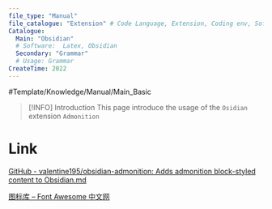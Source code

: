 ```yaml
---
file_type: "Manual" 
file_catalogue: "Extension" # Code Language, Extension, Coding env, Software
Catalogue: 
  Main: "Obsidian"
  # Software:  Latex, Obsidian 
  Secondary: "Grammar"
  # Usage: Grammar
CreateTime: 2022
---
```


#Template/Knowledge/Manual/Main_Basic  
>[!INFO] Introduction
>This page introduce the usage of the `Osidian` extension `Admonition`

# Link
[GitHub - valentine195/obsidian-admonition: Adds admonition block-styled content to Obsidian.md](https://github.com/valentine195/obsidian-admonition)

[图标库 – Font Awesome 中文网](http://www.fontawesome.com.cn/faicons/)
